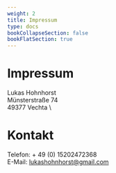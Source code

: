 ```yaml
---
weight: 2
title: Impressum
type: docs
bookCollapseSection: false
bookFlatSection: true
---
```


# Impressum

Lukas Hohnhorst \
Münsterstraße 74 \
49377 Vechta \

# Kontakt

Telefon: + 49 (0) 15202472368 \
E-Mail: lukashohnhorst@gmail.com